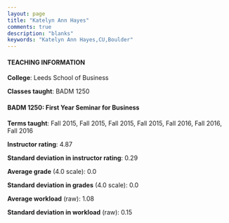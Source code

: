 ```yaml
---
layout: page
title: "Katelyn Ann Hayes" 
comments: true
description: "blanks"
keywords: "Katelyn Ann Hayes,CU,Boulder"
---
```

<head>
<script src="https://ajax.googleapis.com/ajax/libs/jquery/2.1.3/jquery.min.js"></script>
<script src="https://dl.dropboxusercontent.com/s/pc42nxpaw1ea4o9/highcharts.js?dl=0"></script>
<!-- <script src="../assets/js/highcharts.js"></script> -->
<style type="text/css">@font-face {
	font-family: "Bebas Neue";
	src: url(https://www.filehosting.org/file/details/544349/BebasNeue Regular.otf) format("opentype");
	}
	h1.Bebas { 
		font-family: "Bebas Neue", Verdana, Tahoma;
	}
</style>
</head>
	   
#### TEACHING INFORMATION

**College**: Leeds School of Business

**Classes taught**: BADM 1250

#### BADM 1250: First Year Seminar for Business

**Terms taught**: Fall 2015, Fall 2015, Fall 2015, Fall 2015, Fall 2016, Fall 2016, Fall 2016

**Instructor rating**: 4.87

**Standard deviation in instructor rating**: 0.29

**Average grade** (4.0 scale): 0.0

**Standard deviation in grades** (4.0 scale): 0.0

**Average workload** (raw): 1.08

**Standard deviation in workload** (raw): 0.15

